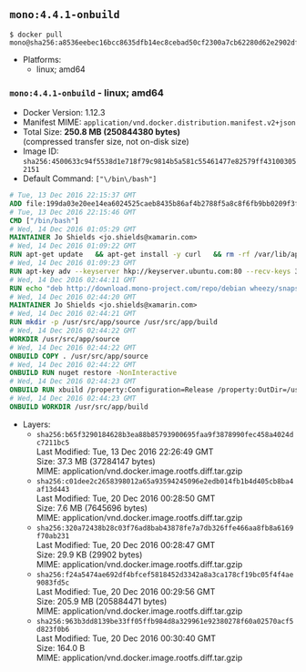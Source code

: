 ## `mono:4.4.1-onbuild`

```console
$ docker pull mono@sha256:a8536eebec16bcc8635dfb14ec8cebad50cf2300a7cb62280d62e2902df8582f
```

-	Platforms:
	-	linux; amd64

### `mono:4.4.1-onbuild` - linux; amd64

-	Docker Version: 1.12.3
-	Manifest MIME: `application/vnd.docker.distribution.manifest.v2+json`
-	Total Size: **250.8 MB (250844380 bytes)**  
	(compressed transfer size, not on-disk size)
-	Image ID: `sha256:4500633c94f5538d1e718f79c9814b5a581c55461477e82579ff431003052151`
-	Default Command: `["\/bin\/bash"]`

```dockerfile
# Tue, 13 Dec 2016 22:15:37 GMT
ADD file:199da03e20ee14ea6024525caeb8435b86af4b2788f5a8c8f6fb9bb0209f3fff in / 
# Tue, 13 Dec 2016 22:15:46 GMT
CMD ["/bin/bash"]
# Wed, 14 Dec 2016 01:05:29 GMT
MAINTAINER Jo Shields <jo.shields@xamarin.com>
# Wed, 14 Dec 2016 01:09:22 GMT
RUN apt-get update   && apt-get install -y curl   && rm -rf /var/lib/apt/lists/*
# Wed, 14 Dec 2016 01:09:23 GMT
RUN apt-key adv --keyserver hkp://keyserver.ubuntu.com:80 --recv-keys 3FA7E0328081BFF6A14DA29AA6A19B38D3D831EF
# Wed, 14 Dec 2016 02:44:11 GMT
RUN echo "deb http://download.mono-project.com/repo/debian wheezy/snapshots/4.4.1.0 main" > /etc/apt/sources.list.d/mono-xamarin.list   && apt-get update   && apt-get install -y binutils mono-devel ca-certificates-mono fsharp mono-vbnc nuget referenceassemblies-pcl   && rm -rf /var/lib/apt/lists/* /tmp/*
# Wed, 14 Dec 2016 02:44:20 GMT
MAINTAINER Jo Shields <jo.shields@xamarin.com>
# Wed, 14 Dec 2016 02:44:21 GMT
RUN mkdir -p /usr/src/app/source /usr/src/app/build
# Wed, 14 Dec 2016 02:44:22 GMT
WORKDIR /usr/src/app/source
# Wed, 14 Dec 2016 02:44:22 GMT
ONBUILD COPY . /usr/src/app/source
# Wed, 14 Dec 2016 02:44:22 GMT
ONBUILD RUN nuget restore -NonInteractive
# Wed, 14 Dec 2016 02:44:23 GMT
ONBUILD RUN xbuild /property:Configuration=Release /property:OutDir=/usr/src/app/build/
# Wed, 14 Dec 2016 02:44:23 GMT
ONBUILD WORKDIR /usr/src/app/build
```

-	Layers:
	-	`sha256:b65f3290184628b3ea88b85793900695faa9f3878990fec458a4024dc7211bc5`  
		Last Modified: Tue, 13 Dec 2016 22:26:49 GMT  
		Size: 37.3 MB (37284147 bytes)  
		MIME: application/vnd.docker.image.rootfs.diff.tar.gzip
	-	`sha256:c01dee2c2658398012a65a93594245096e2edb014fb1b4d405cb8ba4af13d443`  
		Last Modified: Tue, 20 Dec 2016 00:28:50 GMT  
		Size: 7.6 MB (7645696 bytes)  
		MIME: application/vnd.docker.image.rootfs.diff.tar.gzip
	-	`sha256:320a72438b28c03f76ad8bab43878fe7a7db326ffe466aa8fb8a6169f70ab231`  
		Last Modified: Tue, 20 Dec 2016 00:28:47 GMT  
		Size: 29.9 KB (29902 bytes)  
		MIME: application/vnd.docker.image.rootfs.diff.tar.gzip
	-	`sha256:f24a5474ae692df4bfcef5818452d3342a8a3ca178cf19bc05f4f4ae9083fd5c`  
		Last Modified: Tue, 20 Dec 2016 00:29:56 GMT  
		Size: 205.9 MB (205884471 bytes)  
		MIME: application/vnd.docker.image.rootfs.diff.tar.gzip
	-	`sha256:963b3dd8139be33ff05ffb984d8a329961e92380278f60a02570acf5d823f0b6`  
		Last Modified: Tue, 20 Dec 2016 00:30:40 GMT  
		Size: 164.0 B  
		MIME: application/vnd.docker.image.rootfs.diff.tar.gzip
